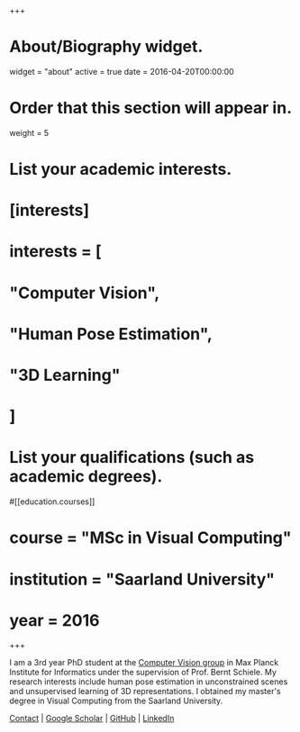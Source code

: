 +++
# About/Biography widget.
widget = "about"
active = true
date = 2016-04-20T00:00:00

# Order that this section will appear in.
weight = 5

# List your academic interests.
# [interests]
#  interests = [
#    "Computer Vision",
#    "Human Pose Estimation",
#    "3D Learning"
#  ]

# List your qualifications (such as academic degrees).
#[[education.courses]]
#  course = "MSc in Visual Computing"
#  institution = "Saarland University"
#  year = 2016
 
+++

I am a 3rd year PhD student at the [Computer Vision group](https://www.mpi-inf.mpg.de/departments/computer-vision-and-multimodal-computing/) 
in Max Planck Institute for Informatics under the supervision of Prof. Bernt Schiele.
My research interests include human pose estimation in unconstrained scenes and unsupervised learning of 3D representations. I obtained my master's degree in Visual Computing from the Saarland University.

[Contact](mailto:e.insafutdinov@gmail) |
[Google Scholar](https://scholar.google.co.uk/citations?user=u4unGhAAAAAJ) |
[GitHub](https://github.com/eldar) |
[LinkedIn](https://linkedin.com/in/eldar-insafutdinov-18845315)